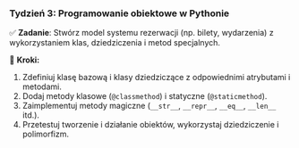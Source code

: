 ### **Tydzień 3: Programowanie obiektowe w Pythonie**

✅ **Zadanie**: Stwórz model systemu rezerwacji (np. bilety, wydarzenia) z wykorzystaniem klas, dziedziczenia i metod specjalnych.

🔹 **Kroki:**
1. Zdefiniuj klasę bazową i klasy dziedziczące z odpowiednimi atrybutami i metodami.
2. Dodaj metody klasowe (`@classmethod`) i statyczne (`@staticmethod`).
3. Zaimplementuj metody magiczne (`__str__`, `__repr__`, `__eq__`, `__len__` itd.).
4. Przetestuj tworzenie i działanie obiektów, wykorzystaj dziedziczenie i polimorfizm.
